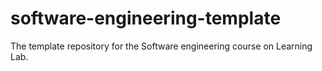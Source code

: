 # software-engineering-template
The template repository for the Software engineering course on Learning Lab.
